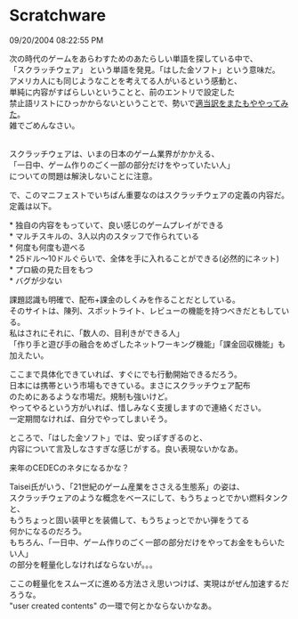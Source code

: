 Scratchware
====
09/20/2004 08:22:55 PM


<p>  次の時代のゲームをあらわすためのあたらしい単語を探している中で、<br />
「スクラッチウェア」 という単語を発見。「はした金ソフト」という意味だ。<br />
アメリカ人にも同じようなことを考えてる人がいるという感動と、<br />
単純に内容がすばらしいということと、前のエントリで設定した<br />
禁止語リストにひっかからないということで、勢いで<a href="https://github.com/kengonakajima/blog/blob/master/articles/scratchware_trans.md">適当訳をまたもややってみた</a>。<br />
雑でごめんなさい。</p>

<p><br />
スクラッチウェアは、いまの日本のゲーム業界がかかえる、<br />
「一日中、ゲーム作りのごく一部の部分だけをやっていたい人」<br />
についての問題は解決しないことに注意。</p>

<p>で、このマニフェストでいちばん重要なのはスクラッチウェアの定義の内容だ。<br />
定義は以下。</p>

<p>* 独自の内容をもっていて、良い感じのゲームプレイができる<br />
* マルチスキルの、3人以内のスタッフで作られている<br />
* 何度も何度も遊べる<br />
* 25ドル～10ドルぐらいで、全体を手に入れることができる(必然的にネット)<br />
* プロ級の見た目をもつ<br />
* バグが少ない</p>

<p>課題認識も明確で、配布+課金のしくみを作ることだとしている。<br />
そのサイトは、陳列、スポットライト、レビューの機能を持つべきだともしている。<br />
私はされにそれに、「数人の、目利きができる人」<br />
「作り手と遊び手の融合をめざしたネットワーキング機能」「課金回収機能」も加えたい。</p>

<p>ここまで具体化できていれば、すぐにでも行動開始できるだろう。<br />
日本には携帯という市場もできている。まさにスクラッチウェア配布<br />
のためにあるような市場だ。規制も強いけど。<br />
やってやるという方がいれば、惜しみなく支援しますので連絡ください。<br />
一定期間なければ、自分でやってしまいそう。</p>

<p>ところで、「はした金ソフト」では、安っぽすぎるのと、<br />
内容について言及しなさすぎな感じがする。良い表現ないかなあ。</p>

<p>来年のCEDECのネタになるかな？</p>

<p>Taisei氏がいう、「21世紀のゲーム産業をささえる生態系」の姿は、<br />
スクラッチウェアのような概念をベースにして、もうちょっとでかい燃料タンクと、<br />
もうちょっと固い装甲とを装備して、もうちょっとでかい弾をうてる<br />
何かになるのだろう。<br />
もちろん、「一日中、ゲーム作りのごく一部の部分だけをやってお金をもらいたい人」<br />
の部分を軽量化しなければならないが。。。</p>

<p>ここの軽量化をスムーズに進める方法さえ思いつけば、実現はがぜん加速するだろうな。<br />
"user created contents" の一環で何とかならないかなあ。</p>
